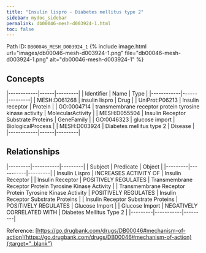 ```yaml
---
title: "Insulin lispro - Diabetes mellitus type 2"
sidebar: mydoc_sidebar
permalink: db00046-mesh-d003924-1.html
toc: false 
---
```



Path ID: `DB00046_MESH_D003924_1`
{% include image.html url="images/db00046-mesh-d003924-1.png" file="db00046-mesh-d003924-1.png" alt="db00046-mesh-d003924-1" %}

## Concepts

|------------|------|---------|
| Identifier | Name | Type    |
|------------|------|---------|
| MESH:D061268 | insulin lispro | Drug |
| UniProt:P06213 | Insulin receptor | Protein |
| GO:0004714 | transmembrane receptor protein tyrosine kinase activity | MolecularActivity |
| MESH:D055504 | Insulin Receptor Substrate Proteins | GeneFamily |
| GO:0046323 | glucose import | BiologicalProcess |
| MESH:D003924 | Diabetes mellitus type 2 | Disease |
|------------|------|---------|

## Relationships

|---------|-----------|---------|
| Subject | Predicate | Object  |
|---------|-----------|---------|
| Insulin Lispro | INCREASES ACTIVITY OF | Insulin Receptor |
| Insulin Receptor | POSITIVELY REGULATES | Transmembrane Receptor Protein Tyrosine Kinase Activity |
| Transmembrane Receptor Protein Tyrosine Kinase Activity | POSITIVELY REGULATES | Insulin Receptor Substrate Proteins |
| Insulin Receptor Substrate Proteins | POSITIVELY REGULATES | Glucose Import |
| Glucose Import | NEGATIVELY CORRELATED WITH | Diabetes Mellitus Type 2 |
|---------|-----------|---------|

Reference: [https://go.drugbank.com/drugs/DB00046#mechanism-of-action](https://go.drugbank.com/drugs/DB00046#mechanism-of-action){:target="_blank"}